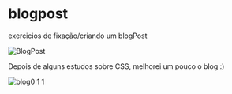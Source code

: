# blogpost
exercicios de fixação/criando um blogPost

![BlogPost](https://user-images.githubusercontent.com/119015705/203994593-b95124ec-9497-4bc9-a47b-1a53d5a59a2d.png)
<p>Depois de alguns estudos sobre CSS, melhorei um pouco o blog :) </p>

![blog0 1 1](https://user-images.githubusercontent.com/119015705/204106416-e6b1ff6e-6487-4b7b-a6f4-0d39ac30742b.png)
